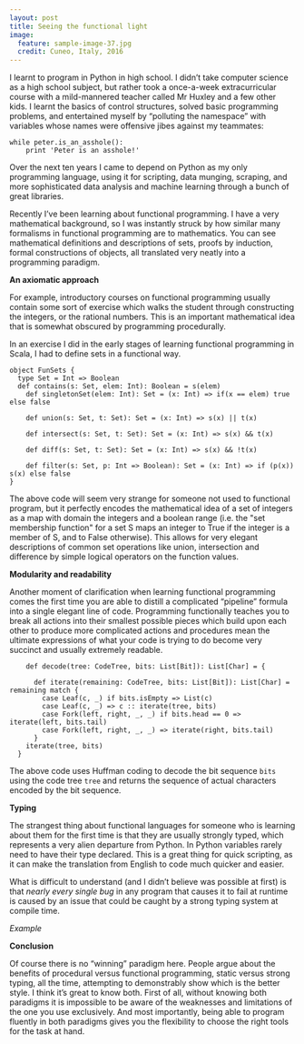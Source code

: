 ```yaml
---
layout: post
title: Seeing the functional light
image:
  feature: sample-image-37.jpg
  credit: Cuneo, Italy, 2016
---
```


I learnt to program in Python in high school. I didn’t take computer science as a high school subject, but rather took a once-a-week extracurricular course with a mild-mannered teacher called Mr Huxley and a few other kids. I learnt the basics of control structures, solved basic programming problems, and entertained myself by “polluting the namespace” with variables whose names were offensive jibes against my teammates:

~~~~
while peter.is_an_asshole():
 	print 'Peter is an asshole!'
~~~~    

Over the next ten years I came to depend on Python as my only programming language, using it for scripting, data munging, scraping, and more sophisticated data analysis and machine learning through a bunch of great libraries. 

Recently I’ve been learning about functional programming. I have a very mathematical background, so I was instantly struck by how similar many formalisms in functional programming are to mathematics. You can see mathematical definitions and descriptions of sets, proofs by induction, formal constructions of objects, all translated very neatly into a programming paradigm. 

**An axiomatic approach**

For example, introductory courses on functional programming usually contain some sort of exercise which walks the student through constructing the integers, or the rational numbers. This is an important mathematical idea that is somewhat obscured by programming procedurally.

In an exercise I did in the early stages of learning functional programming in Scala, I had to define sets in a functional way. 

```
object FunSets {
  type Set = Int => Boolean
  def contains(s: Set, elem: Int): Boolean = s(elem)
    def singletonSet(elem: Int): Set = (x: Int) => if(x == elem) true else false

    def union(s: Set, t: Set): Set = (x: Int) => s(x) || t(x)
  
    def intersect(s: Set, t: Set): Set = (x: Int) => s(x) && t(x)
  
    def diff(s: Set, t: Set): Set = (x: Int) => s(x) && !t(x)
  
    def filter(s: Set, p: Int => Boolean): Set = (x: Int) => if (p(x)) s(x) else false
}
```

The above code will seem very strange for someone not used to functional program, but it perfectly encodes the mathematical idea of a set of integers as a map with domain the integers and a boolean range (i.e. the "set membership function" for a set S maps an integer to True if the integer is a member of S, and to False otherwise). This allows for very elegant descriptions of common set operations like union, intersection and difference by simple logical operators on the function values. 

**Modularity and readability**

Another moment of clarification when learning functional programming comes the first time you are able to distill a complicated “pipeline” formula into a single elegant line of code. Programming functionally teaches you to break all actions into their smallest possible pieces which build upon each other to produce more complicated actions and procedures mean the ultimate expressions of what your code is trying to do become very succinct and usually extremely readable. 

```
    def decode(tree: CodeTree, bits: List[Bit]): List[Char] = {

      def iterate(remaining: CodeTree, bits: List[Bit]): List[Char] = remaining match {
        case Leaf(c, _) if bits.isEmpty => List(c)
        case Leaf(c, _) => c :: iterate(tree, bits)
        case Fork(left, right, _, _) if bits.head == 0 => iterate(left, bits.tail)
        case Fork(left, right, _, _) => iterate(right, bits.tail)
      }
    iterate(tree, bits)
  }
```

The above code uses Huffman coding to decode the bit sequence `bits` using the code tree `tree` and returns the sequence of actual characters encoded by the bit sequence. 

**Typing**

The strangest thing about functional languages for someone who is learning about them for the first time is that they are usually strongly typed, which represents a very alien departure from Python. In Python variables rarely need to have their type declared. This is a great thing for quick scripting, as it can make the translation from English to code much quicker and easier. 

What is difficult to understand (and I didn’t believe was possible at first) is that *nearly every single bug* in any program that causes it to fail at runtime is caused by an issue that could be caught by a strong typing system at compile time. 

*Example*

**Conclusion**

Of course there is no “winning” paradigm here. People argue about the benefits of procedural versus functional programming, static versus strong typing, all the time, attempting to demonstrably show which is the better style. I think it’s great to know both. First of all, without knowing both paradigms it is impossible to be aware of the weaknesses and limitations of the one you use exclusively. And most importantly, being able to program fluently in both paradigms gives you the flexibility to choose the right tools for the task at hand. 



